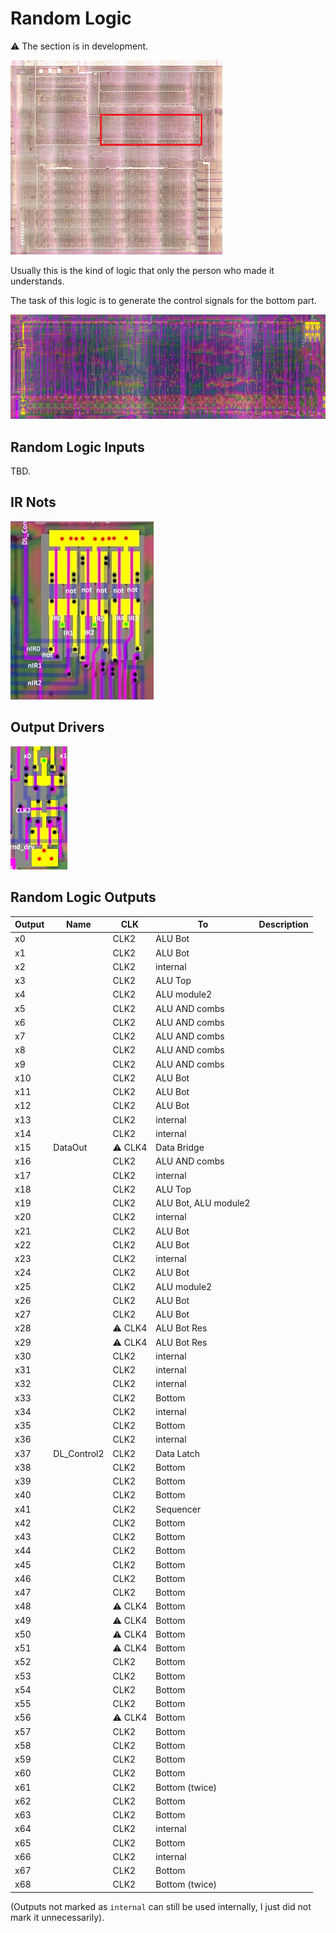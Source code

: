 # Random Logic

:warning: The section is in development.

![locator_random_logic](/imgstore/locator_random_logic.png)

Usually this is the kind of logic that only the person who made it understands.

The task of this logic is to generate the control signals for the bottom part.

![rnd](/imgstore/rnd.jpg)

## Random Logic Inputs

TBD.

## IR Nots

![ir_nots](/imgstore/ir_nots.jpg)

## Output Drivers

![rnd_drv](/imgstore/modules/rnd_drv.jpg)

## Random Logic Outputs

|Output|Name|CLK|To|Description|
|---|---|---|---|---|
|x0| |CLK2|ALU Bot| |
|x1| |CLK2|ALU Bot| |
|x2| |CLK2 |internal| |
|x3| |CLK2 |ALU Top| |
|x4| |CLK2 |ALU module2| |
|x5| |CLK2 |ALU AND combs| |
|x6| |CLK2 |ALU AND combs| |
|x7| |CLK2 |ALU AND combs| |
|x8| |CLK2 |ALU AND combs| |
|x9| |CLK2 |ALU AND combs| |
|x10| |CLK2 |ALU Bot| |
|x11| |CLK2 |ALU Bot| |
|x12| |CLK2 |ALU Bot| |
|x13| |CLK2 |internal| |
|x14| |CLK2 |internal| |
|x15|DataOut|:warning: CLK4 |Data Bridge| |
|x16| |CLK2 |ALU AND combs| |
|x17| |CLK2 |internal| |
|x18| |CLK2 |ALU Top| |
|x19| |CLK2 |ALU Bot, ALU module2| |
|x20| |CLK2 |internal| |
|x21| |CLK2 |ALU Bot| |
|x22| |CLK2 |ALU Bot| |
|x23| |CLK2 |internal| |
|x24| |CLK2 |ALU Bot| |
|x25| |CLK2 |ALU module2| |
|x26| |CLK2 |ALU Bot| |
|x27| |CLK2 |ALU Bot| |
|x28| |:warning: CLK4|ALU Bot Res| |
|x29| |:warning: CLK4|ALU Bot Res| |
|x30| |CLK2 |internal| |
|x31| |CLK2 |internal| |
|x32| |CLK2 |internal| |
|x33| |CLK2 |Bottom| |
|x34| |CLK2 |internal| |
|x35| |CLK2 |Bottom| |
|x36| |CLK2 |internal| |
|x37|DL_Control2|CLK2 |Data Latch| |
|x38| |CLK2 |Bottom| |
|x39| |CLK2 |Bottom| |
|x40| |CLK2 |Bottom| |
|x41| |CLK2 |Sequencer| |
|x42| |CLK2 |Bottom| |
|x43| |CLK2 |Bottom| |
|x44| |CLK2 |Bottom| |
|x45| |CLK2 |Bottom| |
|x46| |CLK2 |Bottom| |
|x47| |CLK2 |Bottom| |
|x48| |:warning: CLK4|Bottom| |
|x49| |:warning: CLK4|Bottom| |
|x50| |:warning: CLK4|Bottom| |
|x51| |:warning: CLK4|Bottom| |
|x52| |CLK2 |Bottom| |
|x53| |CLK2 |Bottom| |
|x54| |CLK2 |Bottom| |
|x55| |CLK2 |Bottom| |
|x56| |:warning: CLK4|Bottom| |
|x57| |CLK2 |Bottom| |
|x58| |CLK2 |Bottom| |
|x59| |CLK2 |Bottom| |
|x60| |CLK2 |Bottom| |
|x61| |CLK2 |Bottom (twice)| |
|x62| |CLK2 |Bottom| |
|x63| |CLK2 |Bottom| |
|x64| |CLK2 |internal| |
|x65| |CLK2 |Bottom| |
|x66| |CLK2 |internal| |
|x67| |CLK2 |Bottom| |
|x68| |CLK2 |Bottom (twice)| |

(Outputs not marked as `internal` can still be used internally, I just did not mark it unnecessarily).
